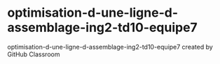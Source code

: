 # optimisation-d-une-ligne-d-assemblage-ing2-td10-equipe7
optimisation-d-une-ligne-d-assemblage-ing2-td10-equipe7 created by GitHub Classroom
